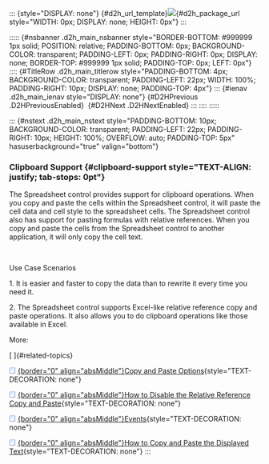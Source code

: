 ::: {style="DISPLAY: none"}
[](ms-xhelp:///?Id=d2h_url_template){#d2h_url_template}![](!package_url!){#d2h_package_url style="WIDTH: 0px; DISPLAY: none; HEIGHT: 0px"}
:::

::::: {#nsbanner .d2h_main_nsbanner style="BORDER-BOTTOM: #999999 1px solid; POSITION: relative; PADDING-BOTTOM: 0px; BACKGROUND-COLOR: transparent; PADDING-LEFT: 0px; PADDING-RIGHT: 0px; DISPLAY: none; BORDER-TOP: #999999 1px solid; PADDING-TOP: 0px; LEFT: 0px"}
:::: {#TitleRow .d2h_main_titlerow style="PADDING-BOTTOM: 4px; BACKGROUND-COLOR: transparent; PADDING-LEFT: 22px; WIDTH: 100%; PADDING-RIGHT: 10px; DISPLAY: none; PADDING-TOP: 4px"}
::: {#ienav .d2h_main_ienav style="DISPLAY: none"}
[](ms-xhelp:///?Id=ee0fc55f-a2dc-40d4-afb7-85b8c7686f35){#D2HPrevious .D2HPreviousEnabled}  [](ms-xhelp:///?Id=42280686-f441-4bf4-82e0-4b56c504ce03){#D2HNext .D2HNextEnabled}
:::
::::
:::::

::: {#nstext .d2h_main_nstext style="PADDING-BOTTOM: 10px; BACKGROUND-COLOR: transparent; PADDING-LEFT: 22px; PADDING-RIGHT: 10px; HEIGHT: 100%; OVERFLOW: auto; PADDING-TOP: 5px" hasuserbackground="true" valign="bottom"}
### Clipboard Support {#clipboard-support style="TEXT-ALIGN: justify; tab-stops: 0pt"}

The Spreadsheet control provides support for clipboard operations. When you copy and paste the cells within the Spreadsheet control, it will paste the cell data and cell style to the spreadsheet cells. The Spreadsheet control also has support for pasting formulas with relative references. When you copy and paste the cells from the Spreadsheet control to another application, it will only copy the cell text.

 

Use Case Scenarios

1\. It is easier and faster to copy the data than to rewrite it every time you need it.

2\. The Spreadsheet control supports Excel-like relative reference copy and paste operations. It also allows you to do clipboard operations like those available in Excel.

More:

[ ]{#related-topics}

[![](button.gif){border="0" align="absMiddle"}Copy and Paste Options](ms-xhelp:///?Id=179cac50-bafa-4f53-b2e9-d9cc4838b600){style="TEXT-DECORATION: none"}

[![](button.gif){border="0" align="absMiddle"}How to Disable the Relative Reference Copy and Paste](ms-xhelp:///?Id=13662569-6c7f-4926-be1f-db77fe77a86b){style="TEXT-DECORATION: none"}

[![](button.gif){border="0" align="absMiddle"}Events](ms-xhelp:///?Id=6ce10eba-751c-48bc-8277-4d5df0fde5e8){style="TEXT-DECORATION: none"}

[![](button.gif){border="0" align="absMiddle"}How to Copy and Paste the Displayed Text](ms-xhelp:///?Id=6e77c91f-d3aa-4ab4-8fad-5fdd7a4f0f81){style="TEXT-DECORATION: none"}
:::
